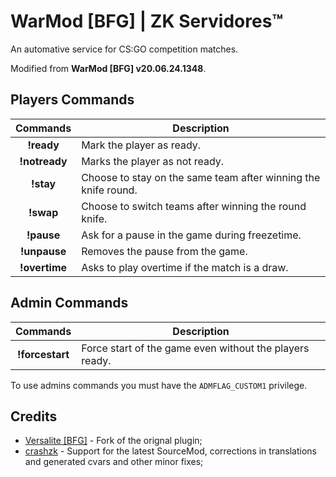 # WarMod [BFG] | ZK Servidores™
An automative service for CS:GO competition matches.

Modified from **WarMod [BFG] v20.06.24.1348**.

## Players Commands
**Commands** | **Description** |
:--------: | -------- |
**!ready** | Mark the player as ready. |
**!notready** | Marks the player as not ready. |
**!stay** | Choose to stay on the same team after winning the knife round. |
**!swap** | Choose to switch teams after winning the round knife. |
**!pause** | Ask for a pause in the game during freezetime. |
**!unpause** | Removes the pause from the game. |
**!overtime** |  Asks to play overtime if the match is a draw. |

## Admin Commands
**Commands** | **Description** |
:--------: | -------- |
**!forcestart** | Force start of the game even without the players ready. |

To use admins commands you must have the `ADMFLAG_CUSTOM1` privilege.

## Credits
- [Versalite [BFG]](https://forums.alliedmods.net/showthread.php?t=225474) - Fork of the orignal plugin;
- [crashzk](https://github.com/crashzk) - Support for the latest SourceMod, corrections in translations and generated cvars and other minor fixes;
